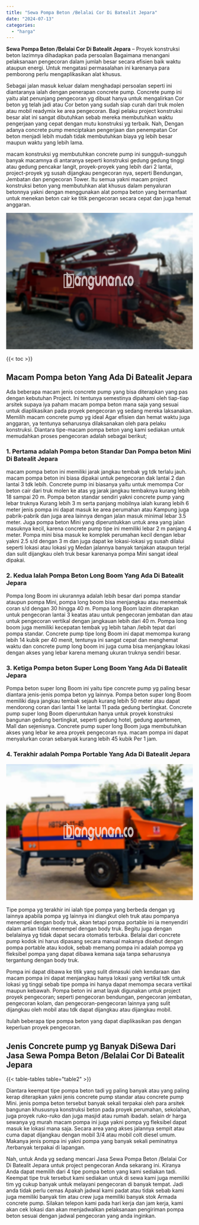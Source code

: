 ```yaml
---
title: "Sewa Pompa Beton /Belalai Cor Di Batealit Jepara"
date: "2024-07-13"
categories: 
  - "harga"
---
```


**Sewa Pompa Beton /Belalai Cor Di Batealit Jepara** – Proyek konstruksi beton lazimnya dihadapkan pada persoalan Bagaimana menangani pelaksanaan pengecoran dalam jumlah besar secara efisien baik waktu ataupun energi. Untuk mengatasi permasalahan ini karenanya para pemborong perlu mengaplikasikan alat khusus.

Sebagai jalan masuk keluar dalam menghadapi persoalan seperti ini diantaranya ialah dengan penerapan concrete pump. Concrete pump ini yaitu alat penunjang pengecoran yg dibuat hanya untuk mengalirkan Cor beton yg telah jadi atau Cor beton yang sudah siap curah dari truk molen atau mobil readymix ke area pengecoran. Bagi pelaku project konstruksi besar alat ini sangat dibutuhkan sebab mereka membutuhkan waktu pengerjaan yang cepat dengan mutu konstruksi yg terbaik. Nah, Dengan adanya concrete pump menciptakan pengerjaan dan penempatan Cor beton menjadi lebih mudah tidak membutuhkan biaya yg lebih besar maupun waktu yang lebih lama.

macam konstruksi yg membutuhkan concrete pump ini sungguh-sungguh banyak macamnya di antaranya seperti konstruksi gedung gedung tinggi atau gedung pencakar langit, proyek-proyek yang lebih dari 2 lantai, project-proyek yg susah dijangkau pengecoran nya, seperti Bendungan, Jembatan dan pengecoran Tower. Itu semua yakni macam project konstruksi beton yang membutuhkan alat khusus dalam penyaluran betonnya yakni dengan menggunakan alat pompa beton yang bermanfaat untuk menekan beton cair ke titik pengecoran secara cepat dan juga hemat anggaran.

![Sewa Pompa Beton /Belalai Cor Di Batealit Jepara](/images/sewa-concrete-pump-01.png)

{{< toc >}}

## Macam Pompa beton Yang Ada Di Batealit Jepara

Ada beberapa macam jenis concrete pump yang bisa diterapkan yang pas dengan kebutuhan Project. Ini tentunya semestinya dipahami oleh tiap-tiap arsitek supaya iya paham macam pompa beton mana saja yang sesuai untuk diaplikasikan pada proyek pengecoran yg sedang mereka laksanakan. Memilih macam concrete pump yg ideal Agar efisien dan hemat waktu juga anggaran, ya tentunya seharusnya dilaksanakan oleh para pelaku konstruksi. Diantara tipe-macam pompa beton yang kami sediakan untuk memudahkan proses pengecoran adalah sebagai berikut;

### 1\. Pertama adalah Pompa beton Standar Dan Pompa beton Mini Di Batealit Jepara

macam pompa beton ini memiliki jarak jangkau tembak yg tdk terlalu jauh. macam pompa beton ini biasa dipakai untuk pengecoran dak lantai 2 dan lantai 3 tdk lebih. Concrete pump ini biasanya yaitu untuk memompa Cor beton cair dari truk molen ke atas yg jarak jangkau tembaknya kurang lebih 18 sampai 20 m. Pompa beton standar sendiri yakni concrete pump yang lebar truknya Kurang lebih 3 m serta panjang mobilnya ialah kurang lebih 6 meter jenis pompa ini dapat masuk ke area perumahan atau Kampung juga pabrik-pabrik dan juga area lainnya dengan jalan masuk minimal lebar 3.5 meter. Juga pompa beton Mini yang diperuntukkan untuk area yang jalan masuknya kecil, karena concrete pump tipe ini memiliki lebar 2 m panjang 4 meter. Pompa mini bisa masuk ke komplek perumahan kecil dengan lebar yakni 2.5 s/d dengan 3 m dan juga dapat ke lokasi-lokasi yg susah dilalui seperti lokasi atau lokasi yg Medan jalannya banyak tanjakan ataupun terjal dan sulit dijangkau oleh truk besar karenanya pompa Mini sangat ideal dipakai.

### 2\. Kedua Ialah Pompa Beton Long Boom Yang Ada Di Batealit Jepara

Pompa long Boom ini ukurannya adalah lebih besar dari pompa standar ataupun pompa Mini, pompa long boom bisa menjangkau atau menembak coran s/d dengan 30 hingga 40 m. Pompa long Boom lazim diterapkan untuk pengecoran lantai 3 keatas atau untuk pengecoran jembatan dan atau untuk pengecoran vertikal dengan jangkauan lebih dari 40 m. Pompa long boom juga memiliki kecepatan tembak yg lebih tahan /lebih tepat dari pompa standar. Concrete pump tipe long Boom ini dapat memompa kurang lebih 14 kubik per 40 menit, tentunya ini sangat cepat dan menghemat waktu dan concrete pump long boom ini juga cuma bisa menjangkau lokasi dengan akses yang lebar karena memang ukuran truknya sendiri besar.

### 3\. Ketiga Pompa beton Super Long Boom Yang Ada Di Batealit Jepara

Pompa beton super long Boom ini yaitu tipe concrete pump yg paling besar diantara jenis-jenis pompa beton yg lainnya. Pompa beton super long Boom memiliki daya jangkau tembak sejauh kurang lebih 50 meter atau dapat mendorong coran dari lantai 1 ke lantai 11 pada gedung bertingkat. Concrete pump super long Boom diperuntukan hanya untuk proyek konstruksi bangunan gedung bertingkat, seperti gedung hotel, gedung apartemen, Mall dan sejenisnya. Concrete pump super long Boom juga membutuhkan akses yang lebar ke area proyek pengecoran nya. macam pompa ini dapat menyalurkan coran sebanyak kurang lebih 45 kubik Per 1 jam.

### 4\. Terakhir adalah Pompa Portable Yang Ada Di Batealit Jepara

![Sewa Pompa Beton /Belalai Cor Di Batealit Jepara](/images/sewa-concrete-pump-16.png)

Tipe pompa yg terakhir ini ialah tipe pompa yang berbeda dengan yg lainnya apabila pompa yg lainnya ini diangkut oleh truk atau pompanya menempel dengan body truk, akan tetapi pompa portable ini ia menyendiri dalam artian tidak menempel dengan body truk. Begitu juga dengan belalainya yg tidak dapat secara otomatis terbuka. Belalai dari concrete pump kodok ini harus dipasang secara manual makanya disebut dengan pompa portable atau kodok, sebab memang pompa ini adalah pompa yg fleksibel pompa yang dapat dibawa kemana saja tanpa seharusnya tergantung dengan body truk.

Pompa ini dapat dibawa ke titik yang sulit dimasuki oleh kendaraan dan macam pompa ini dapat menjangkau hanya lokasi yang vertikal tdk untuk lokasi yg tinggi sebab tipe pompa ini hanya dapat memompa secara vertikal maupun kebawah. Pompa beton ini amat layak digunakan untuk project proyek pengecoran; seperti pengecoran bendungan, pengecoran jembatan, pengecoran kolam, dan pengecoran-pengecoran lainnya yang sulit dijangkau oleh mobil atau tdk dapat dijangkau atau dijangkau mobil.

Itulah beberapa tipe pompa beton yang dapat diaplikasikan pas dengan keperluan proyek pengecoran.

## Jenis Concrete pump yg Banyak DiSewa Dari Jasa Sewa Pompa Beton /Belalai Cor Di Batealit Jepara

{{< table-tables table="table2" >}}

Diantara keempat tipe pompa beton tadi yg paling banyak atau yang paling kerap diterapkan yakni jenis concrete pump standar atau concrete pump Mini. jenis pompa beton tersebut banyak sekali terpakai oleh para arsitek bangunan khususnya konstruksi beton pada proyek perumahan, sekolahan, juga proyek ruko-ruko dan juga masjid atau rumah ibadah. selain dr harga sewanya yg murah macam pompa ini juga yakni pompa yg fleksibel dapat masuk ke lokasi mana saja. Secara area yang akses jalannya sempit atau cuma dapat dijangkau dengan mobil 3/4 atau mobil colt diesel umum. Makanya jenis pompa ini yakni pompa yang banyak sekali peminatnya /terbanyak terpakai di lapangan.

Nah, untuk Anda yg sedang mencari Jasa Sewa Pompa Beton /Belalai Cor Di Batealit Jepara untuk project pengecoran Anda sekarang ini. Kiranya Anda dapat memilih dari 4 tipe pompa beton yang kami sediakan tadi. Keempat tipe truk tersebut kami sediakan untuk di sewa kami juga memiliki tim yg cukup banyak untuk melayani pengecoran di banyak tempat. Jadi anda tidak perlu cemas Apakah jadwal kami padat atau tidak sebab kami juga memiliki banyak tim atau crew juga memiliki banyak stok Armada concrete pump. Silakan telepon kami pada hari kerja dan jam kerja, kami akan cek lokasi dan akan menjadwalkan pelaksanaan pengiriman pompa beton sesuai dengan jadwal pengecoran yang anda inginkan.
